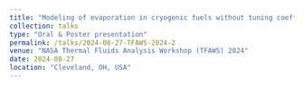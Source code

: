 ```yaml
---
title: "Modeling of evaporation in cryogenic fuels without tuning coefficients"
collection: talks
type: "Oral & Poster presentation"
permalink: /talks/2024-08-27-TFAWS-2024-2
venue: "NASA Thermal Fluids Analysis Workshop (TFAWS) 2024"
date: 2024-08-27
location: "Cleveland, OH, USA"
---
```

